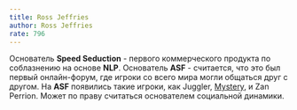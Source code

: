 ```yaml
---
title: Ross Jeffries
author: Ross Jeffries
rate: 796
---
```


Основатель **Speed Seduction** - первого коммерческого продукта по соблазнению на основе **NLP**. Основатель **ASF** - считается, что это был первый онлайн-форум, где игроки со всего мира могли общаться друг с другом. На **ASF** появились такие игроки, как Juggler, [Mystery](/authors/mystery), и Zan Perrion. Может по праву считаться основателем социальной динамики. 